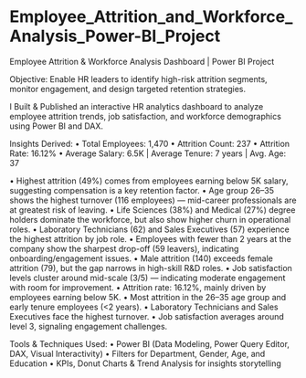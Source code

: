 # Employee_Attrition_and_Workforce_Analysis_Power-BI_Project

Employee Attrition & Workforce Analysis Dashboard | Power BI Project


Objective: Enable HR leaders to identify high-risk attrition segments, monitor engagement, and design targeted retention strategies.

I Built & Published an interactive HR analytics dashboard to analyze employee attrition trends, job satisfaction, and workforce demographics using Power BI and DAX.

Insights Derived:
• Total Employees: 1,470
• Attrition Count: 237
• Attrition Rate: 16.12%
• Average Salary: 6.5K | Average Tenure: 7 years | Avg. Age: 37

• Highest attrition (49%) comes from employees earning below 5K salary, suggesting compensation is a key retention factor.
• Age group 26–35 shows the highest turnover (116 employees) — mid-career professionals are at greatest risk of leaving.
• Life Sciences (38%) and Medical (27%) degree holders dominate the workforce, but also show higher churn in operational roles.
• Laboratory Technicians (62) and Sales Executives (57) experience the highest attrition by job role.
• Employees with fewer than 2 years at the company show the sharpest drop-off (59 leavers), indicating onboarding/engagement issues.
• Male attrition (140) exceeds female attrition (79), but the gap narrows in high-skill R&D roles.
• Job satisfaction levels cluster around mid-scale (3/5) — indicating moderate engagement with room for improvement.
• Attrition rate: 16.12%, mainly driven by employees earning below 5K.
• Most attrition in the 26–35 age group and early tenure employees (<2 years).
• Laboratory Technicians and Sales Executives face the highest turnover.
• Job satisfaction averages around level 3, signaling engagement challenges.

Tools & Techniques Used:
• Power BI (Data Modeling, Power Query Editor, DAX, Visual Interactivity)
• Filters for Department, Gender, Age, and Education
• KPIs, Donut Charts & Trend Analysis for insights storytelling
